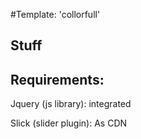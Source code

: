 #Template: 'collorfull'

## Stuff

## Requirements:

Jquery (js library): integrated

Slick (slider plugin): As CDN